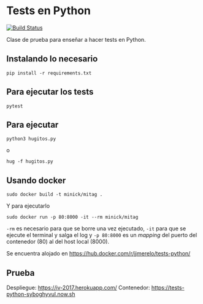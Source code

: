 # Tests en Python

[![Build Status](https://travis-ci.org/JJ/tests-python.svg?branch=master)](https://travis-ci.org/JJ/tests-python)

Clase de prueba para enseñar a hacer tests en Python. 

## Instalando lo necesario

    pip install -r requirements.txt

## Para ejecutar los tests 

	pytest
	
## Para ejecutar

	python3 hugitos.py

o

	hug -f hugitos.py
	
## Usando docker

	sudo docker build -t minick/mitag .
	
Y para ejecutarlo

	sudo docker run -p 80:8000 -it --rm minick/mitag
	
`-rm` es necesario para que se borre una vez ejecutado, `-it` para que
se ejecute el terminal y salga el log y `-p 80:8000` es un *mapping*
del puerto del contenedor (80) al del host local (8000).

Se encuentra alojado en https://hub.docker.com/r/jjmerelo/tests-python/

## Prueba

Despliegue: https://iv-2017.herokuapp.com/
Contenedor: https://tests-python-syboghyvul.now.sh

